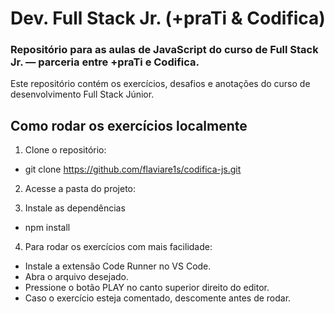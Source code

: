 # Dev. Full Stack Jr. (+praTi & Codifica)

### Repositório para as aulas de JavaScript do curso de Full Stack Jr. — parceria entre +praTi e Codifica.

Este repositório contém os exercícios, desafios e anotações do curso de desenvolvimento Full Stack Júnior.

## Como rodar os exercícios localmente

1. Clone o repositório:
  - git clone https://github.com/flaviare1s/codifica-js.git

2. Acesse a pasta do projeto:

3. Instale as dependências
  - npm install

4. Para rodar os exercícios com mais facilidade:

- Instale a extensão Code Runner no VS Code.
- Abra o arquivo desejado.
- Pressione o botão PLAY no canto superior direito do editor.
- Caso o exercício esteja comentado, descomente antes de rodar.

